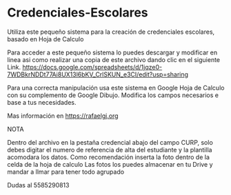 # Credenciales-Escolares
Utiliza este pequeño sistema para la creación de credenciales escolares, basado en Hoja de Calculo

Para acceder a este pequeño sistema lo puedes descargar y modificar en linea asi como realizar una copia de este archivo dando clic en el siguiente Link.
https://docs.google.com/spreadsheets/d/1jqze0-7WDBkrNDDt77Ai8UX13l6bKV_CrlSKUN_e3CI/edit?usp=sharing

Para una correcta manipulación usa este sistema en Google Hoja de Calculo con su complemento de Google Dibujo.
Modifica los campos necesarios e base a tus necesidades.

Mas información en https://rafaelgj.org

NOTA

Dentro del archivo en la pestaña credencial abajo del campo CURP, solo debes digitar el numero de referencia de alta del estudiante y la plantilla acomodara los datos.
Como recomendación inserta la foto dentro de la celda de la hoja de calculo
Las fotos los puedes almacenar en tu Drive y mandar a llmar para tener todo agrupado

Dudas al 5585290813 
